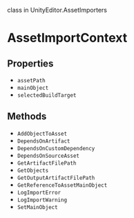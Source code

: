 class in UnityEditor.AssetImporters
# AssetImportContext

## Properties
- `assetPath`
- `mainObject`
- `selectedBuildTarget`
## Methods
- `AddObjectToAsset`
- `DependsOnArtifact`
- `DependsOnCustomDependency`
- `DependsOnSourceAsset`
- `GetArtifactFilePath`
- `GetObjects`
- `GetOutputArtifactFilePath`
- `GetReferenceToAssetMainObject`
- `LogImportError`
- `LogImportWarning`
- `SetMainObject`
